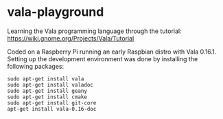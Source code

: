 vala-playground
===============

Learning the Vala programming language through the tutorial: https://wiki.gnome.org/Projects/Vala/Tutorial

Coded on a Raspberry Pi running an early Raspbian distro with Vala 0.16.1. Setting up the development environment was done by installing the following packages:

```
sudo apt-get install vala
sudo apt-get install valadoc
sudo apt-get install geany
sudo apt-get install cmake
sudo apt-get install git-core
apt-get install vala-0.16-doc
```
